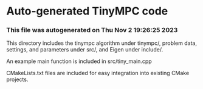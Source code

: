 # Auto-generated TinyMPC code

### This file was autogenerated on Thu Nov  2 19:26:25 2023
This directory includes the tinympc algorithm under tinympc/,         problem data, settings, and parameters under src/, and Eigen under include/.

An example main function is included in src/tiny_main.cpp

CMakeLists.txt files are included for easy integration into         existing CMake projects.